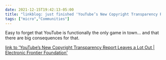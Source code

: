 ```yaml
---
date: 2021-12-15T19:42:13-05:00
title: "linkblog: just finished 'YouTube’s New Copyright Transparency Report Leaves a Lot Out | Electronic Frontier Foundation'"
tags: ["micro","Communities"]
---
```

Easy to forget that YouTube is functionally the only game in town... and that there are big consequences for that.
 
[link to 'YouTube’s New Copyright Transparency Report Leaves a Lot Out | Electronic Frontier Foundation'](https://www.eff.org/deeplinks/2021/12/youtubes-new-copyright-transparency-report-leaves-lot-out)
